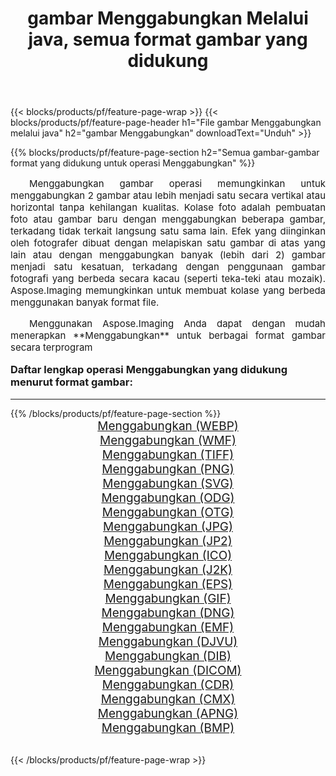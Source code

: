 ﻿---
title: gambar Menggabungkan Melalui java, semua format gambar yang didukung 
weight: 3920
url: /id/java/merge/ 
lang: id
langdirlevel: 2
locales: zh-hans,ja,it,ru,de,es,fr,nl,id,lt,pl,pt,vi,tr,ko,zh-hant,ar,hi,th,sv,cs,uk,he
description: Menggunakan Aspose.Imaging Anda dapat dengan mudah Menggabungkan gambar Via java
---

{{< blocks/products/pf/feature-page-wrap >}}
{{< blocks/products/pf/feature-page-header h1="File gambar Menggabungkan melalui java" h2="gambar Menggabungkan" downloadText="Unduh" >}}


{{% blocks/products/pf/feature-page-section  h2="Semua gambar-gambar format yang didukung untuk operasi Menggabungkan" %}}
<p align="justify" style="text-indent:2em;font-size:15px;">
Menggabungkan gambar operasi memungkinkan untuk menggabungkan 2 gambar atau lebih menjadi satu secara vertikal atau horizontal tanpa kehilangan kualitas. Kolase foto adalah pembuatan foto atau gambar baru dengan menggabungkan beberapa gambar, terkadang tidak terkait langsung satu sama lain. Efek yang diinginkan oleh fotografer dibuat dengan melapiskan satu gambar di atas yang lain atau dengan menggabungkan banyak (lebih dari 2) gambar menjadi satu kesatuan, terkadang dengan penggunaan gambar fotografi yang berbeda secara kacau (seperti teka-teki atau mozaik). Aspose.Imaging memungkinkan untuk membuat kolase yang berbeda menggunakan banyak format file.
</p>
<p align="justify" style="text-indent:2em;font-size:15px;">
Menggunakan Aspose.Imaging Anda dapat dengan mudah menerapkan **Menggabungkan** untuk berbagai format gambar secara terprogram
</p>
<h3 style="margin-top:16px;">
Daftar lengkap operasi Menggabungkan yang didukung menurut format gambar:
</h3>
<hr/>
{{% /blocks/products/pf/feature-page-section %}}
<div class="container-fluid productfamilypage bg-gray">
    <div class="convertypes bg-gray agp-content section">
        <div class="container">
		<div class="row other-converters" style="gap: 10px;font-size: 19px;text-align:center;">
		    <div class='col-md-3 other-converter remove-lp remove-rp'><a href="/imaging/id/java/merge/webp/" style="padding:15px;">Menggabungkan (WEBP)</a></div><div class='col-md-3 other-converter remove-lp remove-rp'><a href="/imaging/id/java/merge/wmf/" style="padding:15px;">Menggabungkan (WMF)</a></div><div class='col-md-3 other-converter remove-lp remove-rp'><a href="/imaging/id/java/merge/tiff/" style="padding:15px;">Menggabungkan (TIFF)</a></div><div class='col-md-3 other-converter remove-lp remove-rp'><a href="/imaging/id/java/merge/png/" style="padding:15px;">Menggabungkan (PNG)</a></div><div class='col-md-3 other-converter remove-lp remove-rp'><a href="/imaging/id/java/merge/svg/" style="padding:15px;">Menggabungkan (SVG)</a></div><div class='col-md-3 other-converter remove-lp remove-rp'><a href="/imaging/id/java/merge/odg/" style="padding:15px;">Menggabungkan (ODG)</a></div><div class='col-md-3 other-converter remove-lp remove-rp'><a href="/imaging/id/java/merge/otg/" style="padding:15px;">Menggabungkan (OTG)</a></div><div class='col-md-3 other-converter remove-lp remove-rp'><a href="/imaging/id/java/merge/jpg/" style="padding:15px;">Menggabungkan (JPG)</a></div><div class='col-md-3 other-converter remove-lp remove-rp'><a href="/imaging/id/java/merge/jp2/" style="padding:15px;">Menggabungkan (JP2)</a></div><div class='col-md-3 other-converter remove-lp remove-rp'><a href="/imaging/id/java/merge/ico/" style="padding:15px;">Menggabungkan (ICO)</a></div><div class='col-md-3 other-converter remove-lp remove-rp'><a href="/imaging/id/java/merge/j2k/" style="padding:15px;">Menggabungkan (J2K)</a></div><div class='col-md-3 other-converter remove-lp remove-rp'><a href="/imaging/id/java/merge/eps/" style="padding:15px;">Menggabungkan (EPS)</a></div><div class='col-md-3 other-converter remove-lp remove-rp'><a href="/imaging/id/java/merge/gif/" style="padding:15px;">Menggabungkan (GIF)</a></div><div class='col-md-3 other-converter remove-lp remove-rp'><a href="/imaging/id/java/merge/dng/" style="padding:15px;">Menggabungkan (DNG)</a></div><div class='col-md-3 other-converter remove-lp remove-rp'><a href="/imaging/id/java/merge/emf/" style="padding:15px;">Menggabungkan (EMF)</a></div><div class='col-md-3 other-converter remove-lp remove-rp'><a href="/imaging/id/java/merge/djvu/" style="padding:15px;">Menggabungkan (DJVU)</a></div><div class='col-md-3 other-converter remove-lp remove-rp'><a href="/imaging/id/java/merge/dib/" style="padding:15px;">Menggabungkan (DIB)</a></div><div class='col-md-3 other-converter remove-lp remove-rp'><a href="/imaging/id/java/merge/dicom/" style="padding:15px;">Menggabungkan (DICOM)</a></div><div class='col-md-3 other-converter remove-lp remove-rp'><a href="/imaging/id/java/merge/cdr/" style="padding:15px;">Menggabungkan (CDR)</a></div><div class='col-md-3 other-converter remove-lp remove-rp'><a href="/imaging/id/java/merge/cmx/" style="padding:15px;">Menggabungkan (CMX)</a></div><div class='col-md-3 other-converter remove-lp remove-rp'><a href="/imaging/id/java/merge/apng/" style="padding:15px;">Menggabungkan (APNG)</a></div><div class='col-md-3 other-converter remove-lp remove-rp'><a href="/imaging/id/java/merge/bmp/" style="padding:15px;">Menggabungkan (BMP)</a></div>
                </div>
        </div>
    </div>
</div>
<br/>

{{< /blocks/products/pf/feature-page-wrap >}}
